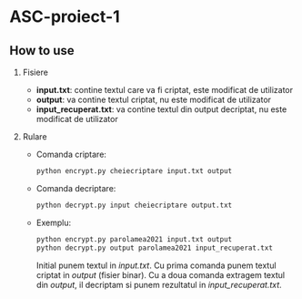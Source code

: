 # ASC-proiect-1

## How to use

1. Fisiere
  
    * **input.txt**: contine textul care va fi criptat, este modificat de utilizator
    * **output**: va contine textul criptat, nu este modificat de utilizator
    * **input_recuperat.txt**: va contine textul din output decriptat, nu este modificat de utilizator
  
2. Rulare

   * Comanda criptare:
    
      ```bash
      python encrypt.py cheiecriptare input.txt output
      ```
      
   * Comanda decriptare:
     
      ```bash
      python decrypt.py input cheiecriptare output.txt
      ```
       
   * Exemplu:
     
      ```bash
      python encrypt.py parolamea2021 input.txt output
      python decrypt.py output parolamea2021 input_recuperat.txt
      ```
      
      Initial punem textul in _input.txt_. Cu prima comanda punem textul criptat in _output_ (fisier binar). Cu a doua comanda extragem textul din _output_,
      il decriptam si punem rezultatul in _input_recuperat.txt_.
  
